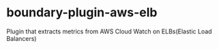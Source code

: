 boundary-plugin-aws-elb
=======================

Plugin that extracts metrics from AWS Cloud Watch on ELBs(Elastic Load Balancers)
